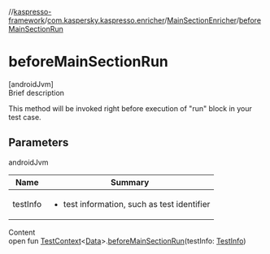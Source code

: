 //[kaspresso-framework](../../index.md)/[com.kaspersky.kaspresso.enricher](../index.md)/[MainSectionEnricher](index.md)/[beforeMainSectionRun](before-main-section-run.md)



# beforeMainSectionRun  
[androidJvm]  
Brief description  


This method will be invoked right before execution of "run" block in your test case.



## Parameters  
  
androidJvm  
  
|  Name|  Summary| 
|---|---|
| testInfo| <ul><li>test information, such as test identifier</li></ul>
  
  
Content  
open fun [TestContext](../../com.kaspersky.kaspresso.testcases.core.testcontext/-test-context/index.md)<[Data](index.md)>.[beforeMainSectionRun](before-main-section-run.md)(testInfo: [TestInfo](../../com.kaspersky.kaspresso.testcases.models.info/-test-info/index.md))  



